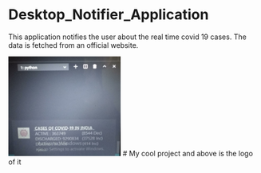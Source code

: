# Desktop_Notifier_Application

This application notifies the user about the real time covid 19
cases. The data is fetched from an official website.

<img src="2.jpeg" style="height:200px" alt="Screenshot of the running project"/>
# My cool project and above is the logo of it
